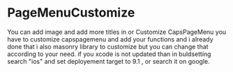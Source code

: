 # PageMenuCustomize
You can add image and add more titles in or Customize CapsPageMenu you have to customize capspagemenu and add your functions and i already done that i also masonry library to customize but you can change that according to your need. if you xcode is not updated than in buldsetting search "ios" and set deployement target to 9.1 , or search it on google.
